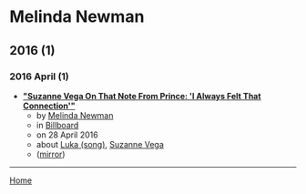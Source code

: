 # Melinda Newman

## 2016 (1)

### 2016 April (1)

 - [**"Suzanne Vega On That Note From Prince: 'I Always Felt That Connection'"**](https://www.billboard.com/articles/news/7350157/suzanne-vega-prince-interview)
    - by [Melinda Newman](../../authors/melinda-newman/index.md)
    - in [Billboard](../../publications/a-e/billboard/index.md)
    - on 28 April 2016
    - about [Luka (song)](../../topics/song/luka/index.md), [Suzanne Vega](../../topics/suzanne-vega/index.md)
    - ([mirror](https://web.archive.org/web/*/https://www.billboard.com/articles/news/7350157/suzanne-vega-prince-interview))

----

[Home](../index.md)
